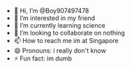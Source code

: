- 👋 Hi, I’m @Boy907497478
- 👀 I’m interested in my friend
- 🌱 I’m currently learning science 
- 💞️ I’m looking to collaborate on nothing
- 📫 How to reach me im at Singapore 
- 😄 Pronouns: i really don't know
- ⚡ Fun fact: im dumb

<!---
Boy907497478/Boy907497478 is a ✨ special ✨ repository because its `README.md` (this file) appears on your GitHub profile.
You can click the Preview link to take a look at your changes.
--->
